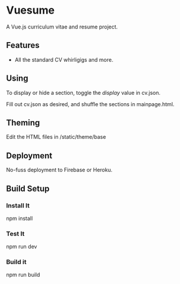 # Vuesume

A Vue.js curriculum vitae and resume project.

## Features

* All the standard CV whirligigs and more.

## Using

To display or hide a section, toggle the *display* value in cv.json.

Fill out cv.json as desired, and shuffle the sections in mainpage.html.

## Theming

Edit the HTML files in /static/theme/base

## Deployment

No-fuss deployment to Firebase or Heroku.

## Build Setup

### Install It
npm install

### Test It
npm run dev

### Build it
npm run build
